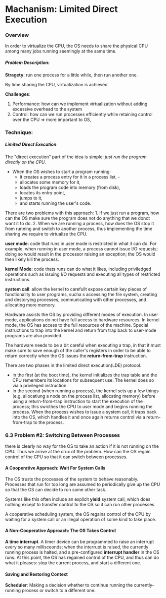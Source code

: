 # Machanism: Limited Direct Execution

### Overview

In order to virtualize the CPU, the OS needs to share the physical CPU among many jobs running seemingly at the same time.

##### Problem Description: 

**Stragety**: run one process for a little while, then run another one.

By time sharing the CPU, virtualization is achieved

**Challenges**:

1. Performance: how can we implement virtualization without adding excessive overhead to the system
2. Control: how can we run processes efficiently while retaining control over the CPU => more important to OS,



### Technique:



##### Limited Direct Execution

The "direct execution" part of the idea is simple: *just run the program directly on the  CPU*. 

- When the OS wishes to start a program running:
  -  it creates a process entry for it in a process list, -
  -  allocates some memory for it, 
  -  loads the program code into memory (from disk), 
  -  locates its entry point, 
  -  jumps to it, 
  -  and starts running the user's code.

There are two problems with this approach: 1. If we just run a program, how can the OS make sure the program does not do anything that we donot want it to do. 2. When we are running a process, how does the OS stop it from running and switch to another process, thus implementing the time sharing we require to virtualize the CPU.

**user mode**: code that runs in user mode is restricted in what it can do. For example, when running in user mode, a process cannot issue I/O requests; doing so would result in the processor raising an exception; the OS would then likely kill the process.

**kernel Mode**: code thats runs can do what it likes, including priviledged operations such as issuing I/O requests and executing all types of restricted instructions.

**system call**: allow the kernel to carefullt expose certain key pieces of functionality to user programs, sucha s accessing the file system, creating and destorying processes, communicating with other processes, and allocating more memory.

Hardware assists the OS by providing different modes of execution. In user mode, applications do not have full access to hardware resources. In kernel mode, the OS has access to the full resources of the machine. Special instructions to trap into the kernel and return from trap back to user-mode programs are also provided.

The hardware needs to be a bit careful when executing a trap, in that it must make sure to save enough of the caller's registers in order to be able to return correctly when the OS issues the **return-from-trap** instruction.

There are two phases in the limited direct execution(LDE) protocol. 
- In the first (at the boot time), the kernel initializes the trap table and the CPU remembers its locations for subsequent use. The kernel does so via a privileged instruction.
- In the second (when running a process), the kernel sets up a few things (e.g. allocatiung a node on the process list, allocating memory) before using a return-from-trap instruction to start the execution of the process; this swicthes the CPU to user mode and begins running the process. When the process wishes to issue a system call, it traps back into the OS, which handles it and once again returns control via a return-from-trap to the process.

### 6.3 Problem #2: Switching Between Processes
there is clearly no way for the OS to take an action if it is not running on the CPU. Thus we arrive at the crux of the problem. How can the OS regain control of the CPU so that it can switch between processes.

#### A Cooperative Approach: Wait For System Calls
The OS trusts the processes of the system to behave reasonably. Processes that run for too long are assumed to periodically give up the CPU so that the OS can decide to run some other task.

Systems like this often include an explicit **yield** system call, which does nothing except to transfer control to the OS so it can run other processes.

A cooperative scheduling system, the OS regains control of the CPU by waiting for a system call or an illegal operation of some kind to take place.

#### A Non-Cooperative Approach: The OS Takes Control
**A time interrupt**. A timer device can be programmed to raise an interrupt every so many millisceonds; when the interrupt is raised, the currently running process is halted, and a pre-configured **interrupt handler** in the OS runs. At this point, the OS has regained control of the CPU, and thus can do what it pleases: stop the current process, and start a different one.

#### Saving and Restoring Context
**Scheduler**: Making a decision whether to continue running the currently-running process or switch to a different one.




